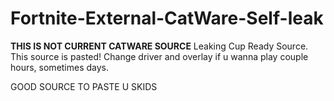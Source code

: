 # Fortnite-External-CatWare-Self-leak

**THIS IS NOT CURRENT CATWARE SOURCE**
Leaking Cup Ready Source. This source is pasted! Change driver and overlay if u wanna play couple hours, sometimes days. 


GOOD SOURCE TO PASTE U SKIDS
